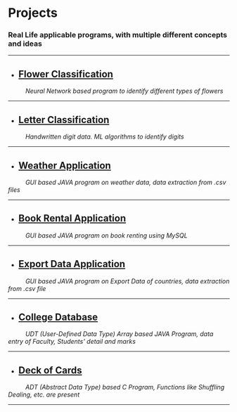 # Projects
### Real Life applicable programs, with multiple different concepts and ideas

----

- ## [Flower Classification](https://github.com/Phantom-fs/Projects/tree/main/Flower%20Classification)
<p><i>&nbsp; &nbsp; &nbsp; &nbsp; &nbsp; Neural Network based program to identify different types of flowers</i></p>

----

- ## [Letter Classification](https://github.com/Phantom-fs/Projects/tree/main/Letter%20Classification)
<p><i>&nbsp; &nbsp; &nbsp; &nbsp; &nbsp; Handwritten digit data. ML algorithms to identify digits</i></p>

----

- ## [Weather Application](https://github.com/Phantom-fs/Projects/tree/main/Weather%20Application)
<p><i>&nbsp; &nbsp; &nbsp; &nbsp; &nbsp; GUI based JAVA program on weather data, data extraction from .csv files</i></p>

----

- ## [Book Rental Application](https://github.com/Phantom-fs/Projects/tree/main/Book%20Rental%20Application)
<p><i>&nbsp; &nbsp; &nbsp; &nbsp; &nbsp; GUI based JAVA program on book renting using MySQL</i></p>

----

- ## [Export Data Application](https://github.com/Phantom-fs/Projects/tree/main/Exports%20Data%20Application)
<p><i>&nbsp; &nbsp; &nbsp; &nbsp; &nbsp; GUI based JAVA program on Export Data of countries, data extraction from .csv file</i></p>

----

- ## [College Database](https://github.com/Phantom-fs/Projects/tree/main/College%20Database%20(UDT%20Array%20Based))
<p><i>&nbsp; &nbsp; &nbsp; &nbsp; &nbsp; UDT (User-Defined Data Type) Array based JAVA Program, data entry of Faculty, Students' detail and marks </i></p>

----

- ## [Deck of Cards](https://github.com/Phantom-fs/Projects/tree/main/Deck%20of%20Cards%20(ADT%20Based))
<p><i>&nbsp; &nbsp; &nbsp; &nbsp; &nbsp; ADT (Abstract Data Type) based C Program, Functions like Shuffling Dealing, etc. are present</i></p>

----
